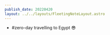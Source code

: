 ```yaml
---
publish_date: 20220420    
layout: ../../layouts/FleetingNoteLayout.astro
---
```

- #zero-day  travelling to Egypt  😎